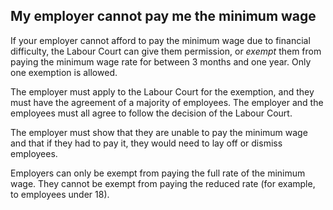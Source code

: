 ##  My employer cannot pay me the minimum wage

If your employer cannot afford to pay the minimum wage due to financial
difficulty, the Labour Court can give them permission, or _exempt_ them from
paying the minimum wage rate for between 3 months and one year. Only one
exemption is allowed.

The employer must apply to the Labour Court for the exemption, and they must
have the agreement of a majority of employees. The employer and the employees
must all agree to follow the decision of the Labour Court.

The employer must show that they are unable to pay the minimum wage and that
if they had to pay it, they would need to lay off or dismiss employees.

Employers can only be exempt from paying the full rate of the minimum wage.
They cannot be exempt from paying the reduced rate (for example, to employees
under 18).
